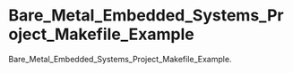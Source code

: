 # Bare_Metal_Embedded_Systems_Project_Makefile_Example
Bare_Metal_Embedded_Systems_Project_Makefile_Example.

